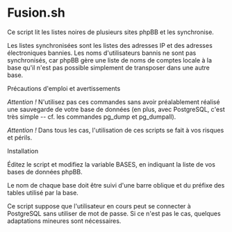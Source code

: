 Fusion.sh
=========

Ce script lit les listes noires de plusieurs sites phpBB
et les synchronise.

Les listes synchronisées sont les listes des adresses IP
et des adresses électroniques bannies. Les noms
d'utilisateurs bannis ne sont pas synchronisés, car phpBB
gère une liste de noms de comptes locale à la base qu'il
n'est pas possible simplement de transposer dans une autre
base.


Précautions d'emploi et avertissements

*Attention !* N'utilisez pas ces commandes sans avoir
préalablement réalisé une sauvegarde de votre base de
données (en plus, avec PostgreSQL, c'est très simple
 -- cf. les commandes pg\_dump et pg\_dumpall).

*Attention !* Dans tous les cas, l'utilisation de ces scripts se
fait à vos risques et périls.

Installation

Éditez le script et modifiez la variable BASES, en
indiquant la liste de vos bases de données phpBB.

Le nom de chaque base doit être suivi d'une barre oblique
et du préfixe des tables utilisé par la base.

Ce script suppose que l'utilisateur en cours peut se
connecter à PostgreSQL sans utiliser de mot de passe. 
Si ce n'est pas le cas, quelques adaptations mineures
sont nécessaires. 
